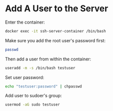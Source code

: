 # Add A User to the Server

Enter the container:

```Bash
docker exec -it ssh-server-container /bin/bash
```

Make sure you add the root user's password first:

```Bash
passwd
```

Then add a user from within the container:

```Bash
useradd -m -s /bin/bash testuser
```

Set user password:

```Bash
echo "testuser:password" | chpasswd
```

Add user to sudoer's group:

```Bash
usermod -aG sudo testuser
```

